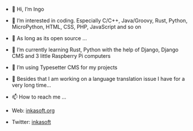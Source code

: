 - 👋 Hi, I’m Ingo
- 👀 I’m interested in coding. Especially C/C++, Java/Groovy, Rust, Python, MicroPython, HTML, CSS, PHP, JavaScript and so on
- 🌱 As long as its open source ...
- 🌱 I’m currently learning Rust, Python with the help of Django, Django CMS and 3 little Raspberry Pi computers
- 💞️ I’m using Typesetter CMS for my projects 
  
- 💞️ Besides that I am working on a language translation issue I have for a very long time…
- 📫 How to reach me ...
- Web: <a href="https://inkasoft.org">inkasoft.org</a>
- Twitter: <a href="https://twitter.com/inkasoft">inkasoft</a>
<!---
professional
https://twitter.com/inkasoft
https://inkasoft.org

private
https://twitter.com/ingo2010
--->

